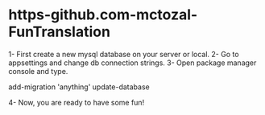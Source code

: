 # https-github.com-mctozal-FunTranslation

1- First create a new mysql database on your server or local.
2- Go to appsettings and change db connection strings.
3- Open package manager console and type.

add-migration 'anything' 
update-database

4- Now, you are ready to have some fun!
